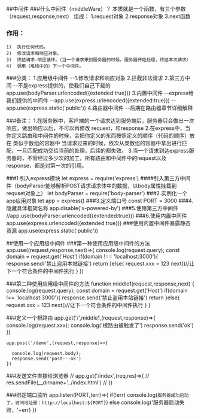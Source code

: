 ##中间件
###什么中间件（middleWare）？
	   本质就是一个函数，有三个参数（request,response,next）
	 组成：
	   1.request对象
	   2.response对象
	   3.next函数
### 作用：
	1)	执行任何代码。
	2)	修改请求和响应对象。
	3)	终结请求-响应循环。（当一个请求来到服务器的时候，服务器开始处理，终结本次请求）
    4)	调用（堆栈中的）下一个中间件。
###分类：
      1.应用级中间件
          --1.修改请求和响应对象  2.拦截非法请求
      2.第三方中间
          --不是express提供的，使我们自己下载的
          app.use(bodyParser.urlencoded({extended:true}))
      3.内置中间件
          --express给我们提供的中间件
          --app.use(express.urlencoded({extended:true}))
          --app.use(express.static('public'))
      4.路由器中间件
          --后期在路由器章节详细解释


###备注：
      1.在服务器中，客户端的一个请求达到服务端后，服务器只会做出一次响应，做出响应以后，不可以再修改
		request，和response
      2.在express中，当你定义路由和中间件的时候，会把你定义的东西按照定义的顺序（代码的顺序）放在
		类似于数组的容器中
        当请求过来的时候，依次从类数组的容器中拿出进行匹配，一旦匹配成功交给当前的处理，后续的都失效。
      3.当一个请求到达express服务器时，不管经过多少次的加工，所有路由和中间件中的request以及
		response，都是对第一次的引用。

###1.引入express模块
	let express = require('express')
####引入第三方中间件（bodyParser能够解析POST请求请求体中的数据，以body属性挂载到requset对象上）
	let bodyParser = require('body-parser')
###2.实例化一个app应用对象
	let app = express()
###3.定义端口号
	const PORT = 3000
###4.隐藏具体框架名称
	app.disable('x-powered-by')
###5.使用第三方中间件
	//app.use(bodyParser.urlencoded({extended:true}))
###6.使用内置中间件
	app.use(express.urlencoded({extended:true}))
###使用内置中间件暴露静态资源
	app.use(express.static('public'))


##使用一个应用级中间件
###第一种使用应用级中间件的方法
	app.use((request,response,next)=>{
	  console.log(request.query);
	  const domain = request.get('Host')
	  if(domain !== 'localhost:3000'){
	    response.send('禁止盗用本站链接')
	    return
	  }else{
	    request.xxx = 123
	    next()//让下一个符合条件的中间件执行
	  }
	})

###第二种使用应用级中间件的方法
	function middle1(request,response,next) {
	  console.log(request.query);
	  const domain = request.get('Host')
	  if(domain !== 'localhost:3000'){
	    response.send('禁止盗用本站链接')
	    return
	  }else{
	    request.xxx = 123
	    next()//让下一个符合条件的中间件执行
	  }
	}

###定义一个根路由
	app.get('/',middle1,(request,response)=>{
	  console.log(request.xxx);
	  console.log('根路由被触发了')
	  response.send('ok')
	})
	
	app.post('/demo',(request,response)=>{
	
	  console.log(request.body);
	  response.send('post---ok')
	})

###发送文件直接给浏览器
	// app.get('/index',(req,res)=>{
	//   res.sendFile(__dirname+'../index.html')
	// })








###绑定端口监听
	app.listen(PORT,(err)=>{
	  if(!err) console.log(`服务器成功启动了，访问地址是：http://localhost:${PORT}`)
	  else console.log('服务器启动失败，'+err)
	})